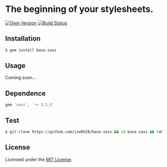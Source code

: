 # The beginning of your stylesheets.

[![Gem Version](https://badge.fury.io/rb/base.sass.svg)](http://badge.fury.io/rb/base.sass)
[![Build Status](https://travis-ci.org/jsw0528/base.sass.svg?branch=master)](https://travis-ci.org/jsw0528/base.sass)

## Installation

```sh
$ gem install base.sass
```

## Usage

Coming soon...

## Dependence

```ruby
gem 'sass', '~> 3.3.5'
```

## Test

```sh
$ git clone https://github.com/jsw0528/base.sass && cd base.sass && rake
```

## License

Licensed under the [MIT License](http://www.opensource.org/licenses/mit-license.php).
